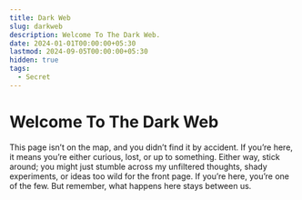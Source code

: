 ```yaml
---
title: Dark Web
slug: darkweb
description: Welcome To The Dark Web.
date: 2024-01-01T00:00:00+05:30
lastmod: 2024-09-05T00:00:00+05:30
hidden: true
tags:
  - Secret 
---
```


# Welcome To The Dark Web

This page isn’t on the map, and you didn’t find it by accident. If you’re here, it means you’re either curious, lost, or up to something. Either way, stick around; you might just stumble across my unfiltered thoughts, shady experiments, or ideas too wild for the front page. If you’re here, you’re one of the few. But remember, what happens here stays between us.
